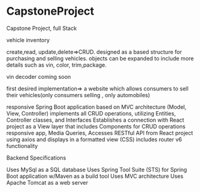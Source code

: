 # CapstoneProject
Capstone Project, full Stack


vehicle inventory 

create,read, update,delete=>CRUD. designed as a based  structure for purchasing and selling vehicles. objects can be expanded to include more details 
such as vin, color, trim,package. 

vin decoder coming soon

first desired implementation=> a website which allows consumers to sell their vehicles(only consumers selling , only automobiles)


responsive Spring Boot application based on MVC architecture (Model, View, Controller)
 implements all CRUD operations, utilizing Entities, Controller classes, and Interfaces
Establishes a connection with React project as a View layer that includes Components for CRUD operations
 responsive app,  Media Queries, 
Accesses RESTful API from  React project using axios and displays in a formatted view (CSS)
 includes router v6 functionality
 

Backend Specifications

 Uses MySql as a SQL database
 Uses Spring Tool Suite (STS) for Spring Boot application w/Maven as a build tool
 Uses MVC architecture
 Uses Apache Tomcat as a web server
 
